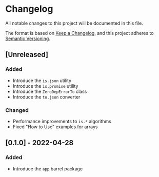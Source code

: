 # Changelog

All notable changes to this project will be documented in this file.

The format is based on [Keep a Changelog](https://keepachangelog.com/en/1.0.0/), and this project adheres to [Semantic Versioning](https://semver.org/spec/v2.0.0.html).

## [Unreleased]

### Added

- Introduce the `is.json` utility
- Introduce the `is.promise` utility
- Introduce the `ZeroDepErrorTo` class
- Introduce the `to.json` converter

### Changed

- Performance improvements to `is.*` algorithms
- Fixed "How to Use" examples for arrays

## [0.1.0] - 2022-04-28

### Added

- Introduce the `app` barrel package
